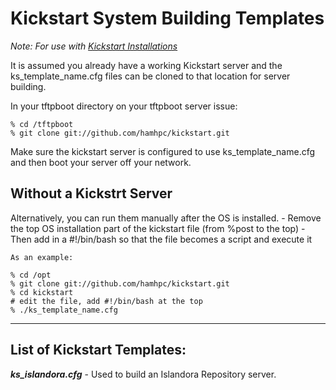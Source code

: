 <H1>Kickstart System Building Templates</H1> 

<i>Note: For use with <a href="http://www.centos.org/docs/5/html/Installation_Guide-en-US/ch-kickstart2.html">Kickstart Installations</a></i>

It is assumed you already have a working Kickstart server and the ks_template_name.cfg files can be cloned to that location for server building. 

In your tftpboot directory on your tftpboot server issue:

	% cd /tftpboot
	% git clone git://github.com/hamhpc/kickstart.git


Make sure the kickstart server is configured to use ks_template_name.cfg and then boot your server off your network. 

<h2>Without a Kickstrt Server</h2>

Alternatively, you can run them manually after the OS is installed. 
	- Remove the top OS installation part of the kickstart file (from %post to the top) 
	- Then add in a #!/bin/bash so that the file becomes a script and execute it 

	As an example:

	% cd /opt
	% git clone git://github.com/hamhpc/kickstart.git
	% cd kickstart
	# edit the file, add #!/bin/bash at the top
	% ./ks_template_name.cfg

<hr/>

<h2><strong>List of Kickstart Templates:</strong></h2>

<strong><i>ks_islandora.cfg</i></strong>  - Used to build an Islandora Repository server.

